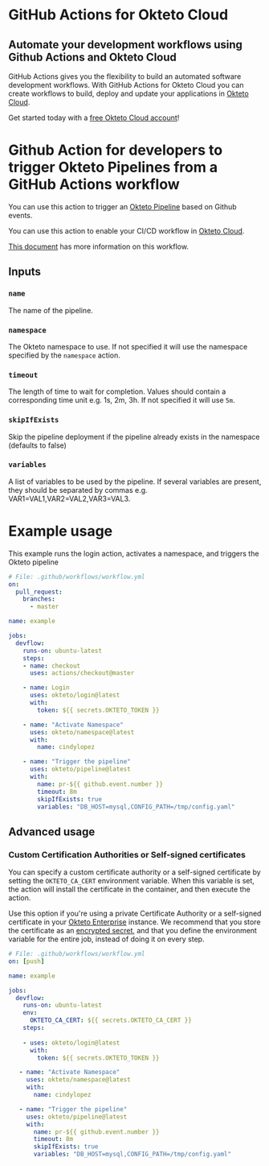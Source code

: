 # GitHub Actions for Okteto Cloud

## Automate your development workflows using Github Actions and Okteto Cloud
GitHub Actions gives you the flexibility to build an automated software development workflows. With GitHub Actions for Okteto Cloud you can create workflows to build, deploy and update your applications in [Okteto Cloud](https://cloud.okteto.com).

Get started today with a [free Okteto Cloud account](https://cloud.okteto.com)!

# Github Action for developers to trigger Okteto Pipelines from a GitHub Actions workflow

You can use this action to trigger an [Okteto Pipeline](https://okteto.com/blog/cloud-based-development-environments/) based on Github events.

You can use this action to enable your CI/CD workflow in [Okteto Cloud](https://cloud.okteto.com).

[This document](https://okteto.com/docs/tutorials/getting-started-with-pipelines/index.html) has more information on this workflow.

## Inputs

### `name`

The name of the pipeline.

### `namespace`

The Okteto namespace to use. If not specified it will use the namespace specified by the `namespace` action.

### `timeout`

The length of time to wait for completion. Values should contain a corresponding time unit e.g. 1s, 2m, 3h. If not specified it will use `5m`.

### `skipIfExists`

Skip the pipeline deployment if the pipeline already exists in the namespace (defaults to false)

### `variables`

A list of variables to be used by the pipeline. If several variables are present, they should be separated by commas e.g. VAR1=VAL1,VAR2=VAL2,VAR3=VAL3.

# Example usage

This example runs the login action, activates a namespace, and triggers the Okteto pipeline

```yaml
# File: .github/workflows/workflow.yml
on:
  pull_request:
    branches:
      - master

name: example

jobs:
  devflow:
    runs-on: ubuntu-latest
    steps:
    - name: checkout
      uses: actions/checkout@master

    - name: Login
      uses: okteto/login@latest
      with:
        token: ${{ secrets.OKTETO_TOKEN }}

    - name: "Activate Namespace"
      uses: okteto/namespace@latest
      with:
        name: cindylopez

    - name: "Trigger the pipeline"
      uses: okteto/pipeline@latest
      with:
        name: pr-${{ github.event.number }}
        timeout: 8m
        skipIfExists: true
        variables: "DB_HOST=mysql,CONFIG_PATH=/tmp/config.yaml"
```


## Advanced usage

 ### Custom Certification Authorities or Self-signed certificates

 You can specify a custom certificate authority or a self-signed certificate by setting the `OKTETO_CA_CERT` environment variable. When this variable is set, the action will install the certificate in the container, and then execute the action. 

 Use this option if you're using a private Certificate Authority or a self-signed certificate in your [Okteto Enterprise](http://okteto.com/enterprise) instance.  We recommend that you store the certificate as an [encrypted secret](https://docs.github.com/en/actions/reference/encrypted-secrets), and that you define the environment variable for the entire job, instead of doing it on every step.


 ```yaml
 # File: .github/workflows/workflow.yml
 on: [push]

 name: example

 jobs:
   devflow:
     runs-on: ubuntu-latest
     env:
       OKTETO_CA_CERT: ${{ secrets.OKTETO_CA_CERT }}
     steps:
     
     - uses: okteto/login@latest
       with:
         token: ${{ secrets.OKTETO_TOKEN }}

    - name: "Activate Namespace"
      uses: okteto/namespace@latest
      with:
        name: cindylopez

    - name: "Trigger the pipeline"
      uses: okteto/pipeline@latest
      with:
        name: pr-${{ github.event.number }}
        timeout: 8m
        skipIfExists: true
        variables: "DB_HOST=mysql,CONFIG_PATH=/tmp/config.yaml"
 ```